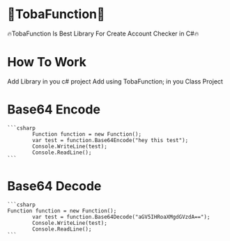 # 🏅TobaFunction🏅
🔥TobaFunction Is Best Library For Create Account Checker in C#🔥

# How To Work
Add Library in you c# project
Add using TobaFunction; in you Class Project

# Base64 Encode

    ```csharp
            Function function = new Function();
            var test = function.Base64Encode("hey this test");
            Console.WriteLine(test);
            Console.ReadLine();
    ```
    
# Base64 Decode

    ```csharp
    Function function = new Function();
            var test = function.Base64Decode("aGV5IHRoaXMgdGVzdA==");
            Console.WriteLine(test);
            Console.ReadLine();
    ```
